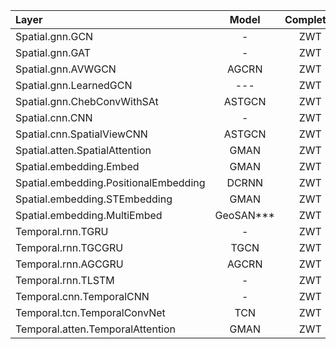 | Layer | Model | Completer | Test |
| :- | :-: | :-: | :-:|
|Spatial.gnn.GCN|-| ZWT | √ | 
|Spatial.gnn.GAT|-| ZWT | √ |
|Spatial.gnn.AVWGCN|AGCRN|ZWT|√|
|Spatial.gnn.LearnedGCN|---|ZWT|√|
|Spatial.gnn.ChebConvWithSAt|ASTGCN|ZWT|√|
|Spatial.cnn.CNN|-| ZWT | √ | 
|Spatial.cnn.SpatialViewCNN|ASTGCN| ZWT | √ | 
|Spatial.atten.SpatialAttention|GMAN| ZWT | √ | 
|Spatial.embedding.Embed|GMAN| ZWT | √ | 
|Spatial.embedding.PositionalEmbedding|DCRNN| ZWT | × | 
|Spatial.embedding.STEmbedding |GMAN| ZWT | √  |
|Spatial.embedding.MultiEmbed|GeoSAN***| ZWT | √  |
|Temporal.rnn.TGRU|-| ZWT | √  |
|Temporal.rnn.TGCGRU|TGCN| ZWT | √  |
|Temporal.rnn.AGCGRU|AGCRN| ZWT | √  |
|Temporal.rnn.TLSTM|-| ZWT | √  |
|Temporal.cnn.TemporalCNN|-| ZWT | √  |
|Temporal.tcn.TemporalConvNet|TCN| ZWT | ×  |
|Temporal.atten.TemporalAttention|GMAN| ZWT | √  |

